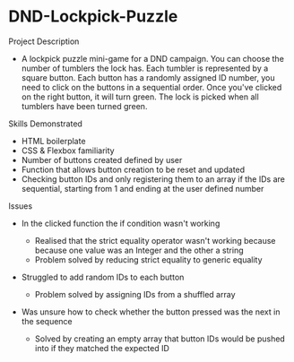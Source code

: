# DND-Lockpick-Puzzle

Project Description

- A lockpick puzzle mini-game for a DND campaign. You can choose the number of tumblers the lock has. Each tumbler is represented by a square button. Each button has a randomly assigned ID number, you need to click on the buttons in a sequential order. Once you've clicked on the right button, it will turn green. The lock is picked when all tumblers have been turned green.

Skills Demonstrated

- HTML boilerplate
- CSS & Flexbox familiarity
- Number of buttons created defined by user
- Function that allows button creation to be reset and updated
- Checking button IDs and only registering them to an array if the IDs are sequential, starting from 1 and ending at the user defined number

Issues

- In the clicked function the if condition wasn't working 
    - Realised that the strict equality operator wasn't working because because one value was an Integer and the other a string
    - Problem solved by reducing strict equality to generic equality

- Struggled to add random IDs to each button
    - Problem solved by assigning IDs from a shuffled array

- Was unsure how to check whether the button pressed was the next in the sequence
    - Solved by creating an empty array that button IDs would be pushed into if they matched the expected ID